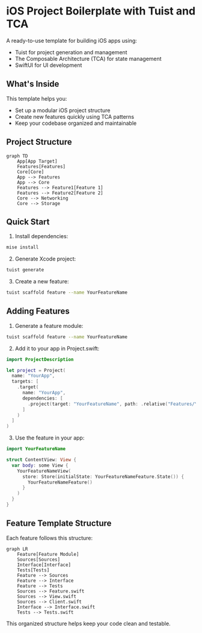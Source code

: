 # iOS Project Boilerplate with Tuist and TCA

A ready-to-use template for building iOS apps using:
- Tuist for project generation and management
- The Composable Architecture (TCA) for state management
- SwiftUI for UI development

## What's Inside

This template helps you:
- Set up a modular iOS project structure
- Create new features quickly using TCA patterns
- Keep your codebase organized and maintainable

## Project Structure
```mermaid
graph TD
    App[App Target]
    Features[Features]
    Core[Core]
    App --> Features
    App --> Core
    Features --> Feature1[Feature 1]
    Features --> Feature2[Feature 2]
    Core --> Networking
    Core --> Storage
```

## Quick Start

1. Install dependencies:
```bash
mise install
```

2. Generate Xcode project:
```bash
tuist generate
```

3. Create a new feature:
```bash
tuist scaffold feature --name YourFeatureName
```

## Adding Features

1. Generate a feature module:
```bash
tuist scaffold feature --name YourFeatureName
```

2. Add it to your app in Project.swift:
```swift
import ProjectDescription

let project = Project(
  name: "YourApp",
  targets: [
    .target(
      name: "YourApp",
      dependencies: [
        .project(target: "YourFeatureName", path: .relative("Features/YourFeatureName"))
      ]
    )
  ]
)
```

3. Use the feature in your app:
```swift
import YourFeatureName

struct ContentView: View {
  var body: some View {
    YourFeatureNameView(
      store: Store(initialState: YourFeatureNameFeature.State()) {
        YourFeatureNameFeature()
      }
    )
  }
}
```

## Feature Template Structure

Each feature follows this structure:

```mermaid
graph LR
    Feature[Feature Module]
    Sources[Sources]
    Interface[Interface]
    Tests[Tests]
    Feature --> Sources
    Feature --> Interface
    Feature --> Tests
    Sources --> Feature.swift
    Sources --> View.swift
    Sources --> Client.swift
    Interface --> Interface.swift
    Tests --> Tests.swift
```

This organized structure helps keep your code clean and testable.
